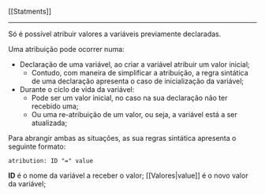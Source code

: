 [[Statments]]
***
Só é possível atribuir valores a variáveis previamente declaradas.

Uma atribuição pode ocorrer numa:
- Declaração de uma variável, ao criar a variável atribuir um valor inicial;
	- Contudo, com maneira de simplificar a atribuição, a regra sintática de uma declaração apresenta o caso de inicialização da variável;
- Durante o ciclo de vida da variável:
	- Pode ser um valor inicial, no caso na sua declaração não ter recebido uma;
	- Ou uma re-atribuição de um valor, ou seja, a variável está a ser atualizada;

Para abrangir ambas as situações, as sua regras sintática apresenta o seguinte formato:

```
atribution: ID "=" value
```

**ID** é o nome da variável a receber o valor;
[[Valores|value]] é o novo valor da variável;